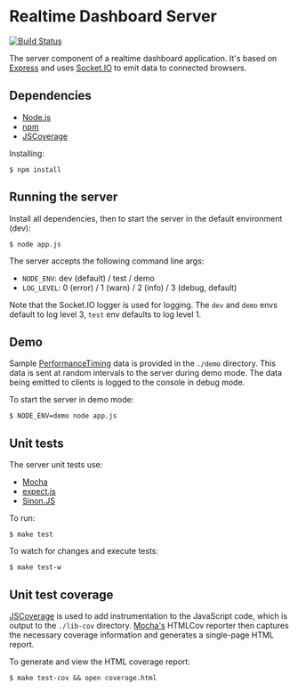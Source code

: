 # Realtime Dashboard Server

[![Build Status](https://travis-ci.org/tanem/realtime-dashboard-server.png)](https://travis-ci.org/tanem/realtime-dashboard-server)

The server component of a realtime dashboard application. It's based on [Express](http://expressjs.com/) and uses [Socket.IO](http://socket.io/) to emit data to connected browsers.

## Dependencies

 * [Node.js](http://nodejs.org/)
 * [npm](https://npmjs.org/)
 * [JSCoverage](http://siliconforks.com/jscoverage/)
 
Installing:

    $ npm install

## Running the server

Install all dependencies, then to start the server in the default environment (dev):

    $ node app.js

The server accepts the following command line args:

 * `NODE_ENV`: dev (default) / test / demo
 * `LOG_LEVEL`: 0 (error) / 1 (warn) / 2 (info) / 3 (debug, default)

Note that the Socket.IO logger is used for logging. The `dev` and `demo` envs default to log level 3, `test` env defaults to log level 1.

## Demo

Sample [PerformanceTiming](https://dvcs.w3.org/hg/webperf/raw-file/tip/specs/NavigationTiming/Overview.html) data is provided in the `./demo` directory. This data is sent at random intervals to the server during demo mode. The data being emitted to clients is logged to the console in debug mode.

To start the server in demo mode:

    $ NODE_ENV=demo node app.js

## Unit tests

The server unit tests use:

 * [Mocha](http://visionmedia.github.io/mocha/)
 * [expect.js](https://github.com/LearnBoost/expect.js)
 * [Sinon.JS](http://sinonjs.org/)

To run:

    $ make test

To watch for changes and execute tests:

    $ make test-w

## Unit test coverage

[JSCoverage](http://siliconforks.com/jscoverage/) is used to add instrumentation to the JavaScript code, which is output to the `./lib-cov` directory. [Mocha's](http://visionmedia.github.io/mocha/) HTMLCov reporter then captures the necessary coverage information and generates a single-page HTML report.

To generate and view the HTML coverage report:

    $ make test-cov && open coverage.html